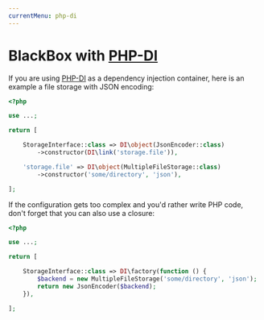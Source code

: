 ```yaml
---
currentMenu: php-di
---
```


# BlackBox with [PHP-DI](http://php-di.org/)

If you are using [PHP-DI](http://php-di.org/) as a dependency injection container, here is an example a
file storage with JSON encoding:

```php
<?php

use ...;

return [

    StorageInterface::class => DI\object(JsonEncoder::class)
        ->constructor(DI\link('storage.file')),

    'storage.file' => DI\object(MultipleFileStorage::class)
        ->constructor('some/directory', 'json'),

];
```

If the configuration gets too complex and you'd rather write PHP code, don't forget that you can also use a closure:

```php
<?php

use ...;

return [

    StorageInterface::class => DI\factory(function () {
        $backend = new MultipleFileStorage('some/directory', 'json');
        return new JsonEncoder($backend);
    }),

];
```
